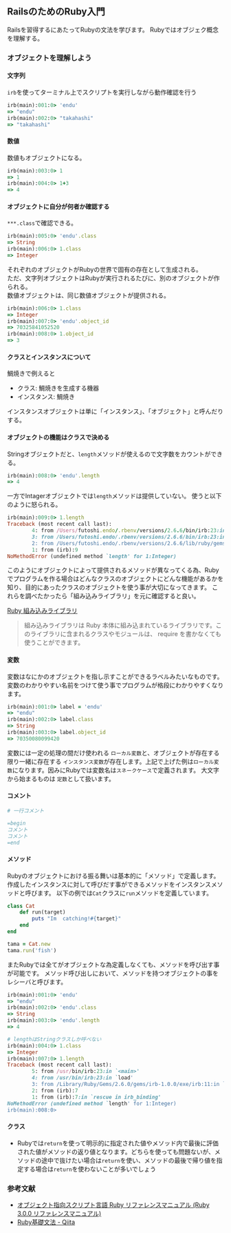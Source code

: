 ## RailsのためのRuby入門

Railsを習得するにあたってRubyの文法を学びます。
Rubyではオブジェク概念を理解する。

### オブジェクトを理解しよう

#### 文字列

`irb`を使ってターミナル上でスクリプトを実行しながら動作確認を行う

```rb
irb(main):001:0> 'endu'
=> "endu"
irb(main):002:0> "takahashi"
=> "takahashi"
```

#### 数値

数値もオブジェクトになる。

```rb
irb(main):003:0> 1
=> 1
irb(main):004:0> 1+3
=> 4
```

#### オブジェクトに自分が何者か確認する

`***.class`で確認できる。

```rb
irb(main):005:0> 'endu'.class
=> String
irb(main):006:0> 1.class
=> Integer
```

それぞれのオブジェクトがRubyの世界で固有の存在として生成される。  
ただ、文字列オブジェクトはRubyが実行されるたびに、別のオブジェクトが作られる。  
数値オブジェクトは、同じ数値オブジェクトが提供される。  


```rb
irb(main):006:0> 1.class
=> Integer
irb(main):007:0> 'endu'.object_id
=> 70325841052520
irb(main):008:0> 1.object_id
=> 3
```

#### クラスとインスタンスについて

鯛焼きで例えると

- クラス: 鯛焼きを生成する機器
- インスタンス: 鯛焼き

インスタンスオブジェクトは単に「インスタンス」、「オブジェクト」と呼んだりする。

#### オブジェクトの機能はクラスで決める

Stringオブジェクトだと、`length`メソッドが使えるので文字数をカウントができる。

```rb
irb(main):008:0> 'endu'.length
=> 4
```

一方でIntagerオブジェクトでは`length`メソッドは提供していない。
使うと以下のように怒られる。

```rb
irb(main):009:0> 1.length
Traceback (most recent call last):
        4: from /Users/futoshi.endo/.rbenv/versions/2.6.6/bin/irb:23:in `<main>'
        3: from /Users/futoshi.endo/.rbenv/versions/2.6.6/bin/irb:23:in `load'
        2: from /Users/futoshi.endo/.rbenv/versions/2.6.6/lib/ruby/gems/2.6.0/gems/irb-1.0.0/exe/irb:11:in `<top (required)>'
        1: from (irb):9
NoMethodError (undefined method `length' for 1:Integer)
```

このようにオブジェクトによって提供されるメソッドが異なってくる為、Rubyでプログラムを作る場合はどんなクラスのオブジェクトにどんな機能があるかを知り、目的にあったクラスのオブジェクトを使う事が大切になってきます。
これらを調べたかったら「組み込みライブラリ」を元に確認すると良い。

[Ruby 組み込みライブラリ](https://docs.ruby-lang.org/ja/latest/library/_builtin.html)

>組み込みライブラリは Ruby 本体に組み込まれているライブラリです。このライブラリに含まれるクラスやモジュールは、 require を書かなくても使うことができます。

#### 変数

変数はなにかのオブジェクトを指し示すことができるラベルみたいなものです。
変数のわかりやすい名前をつけて使う事でプログラムが格段にわかりやすくなります。

```rb
irb(main):001:0> label = 'endu'
=> "endu"
irb(main):002:0> label.class
=> String
irb(main):003:0> label.object_id
=> 70350080099420
```

変数には一定の処理の間だけ使われる `ローカル変数`と、オブジェクトが存在する限り一緒に存在する `インスタンス変数`が存在します。上記で上げた例は`ローカル変数`になります。因みにRubyでは変数名は`スネークケース`で定義されます。
大文字から始まるものは `定数`として扱います。

#### コメント

```rb
# 一行コメント

=begin
コメント
コメント
=end
```

#### メソッド

Rubyのオブジェクトにおける振る舞いは基本的に「メソッド」で定義します。
作成したインスタンスに対して呼びだす事ができるメソッドをインスタンスメソッドと呼びます。
以下の例では`Cat`クラスに`run`メソッドを定義しています。

```rb
class Cat
    def run(target)
        puts "Im  catching!#{target}"
    end
end

tama = Cat.new
tama.run('fish')
```

またRubyでは全てがオブジェクトな為定義しなくても、メソッドを呼び出す事が可能です。
メソッド呼び出しにおいて、メソッドを持つオブジェクトの事をレシーバと呼びます。


```rb
irb(main):001:0> 'endu'
=> "endu"
irb(main):002:0> 'endu'.class
=> String
irb(main):003:0> 'endu'.length
=> 4

# lengthはStringクラスしか呼べない
irb(main):004:0> 1.class
=> Integer
irb(main):007:0> 1.length
Traceback (most recent call last):
        5: from /usr/bin/irb:23:in `<main>'
        4: from /usr/bin/irb:23:in `load'
        3: from /Library/Ruby/Gems/2.6.0/gems/irb-1.0.0/exe/irb:11:in `<top (required)>'
        2: from (irb):7
        1: from (irb):7:in `rescue in irb_binding'
NoMethodError (undefined method `length' for 1:Integer)
irb(main):008:0> 
```
#### クラス

- Rubyでは`return`を使って明示的に指定された値やメソッド内で最後に評価された値がメソッドの返り値となります。どちらを使っても問題ないが、メソッドの途中で抜けたい場合は`return`を使い、メソッドの最後で帰り値を指定する場合は`return`を使わないことが多いでしょう

### 参考文献

- [オブジェクト指向スクリプト言語 Ruby リファレンスマニュアル (Ruby 3.0.0 リファレンスマニュアル)](https://docs.ruby-lang.org/ja/latest/doc/index.html)
- [Ruby基礎文法 - Qiita](https://qiita.com/Fendo181/items/eb2cb17f32d99aa01f59)
